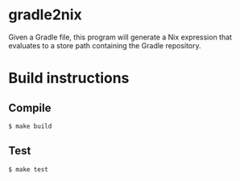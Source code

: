 # gradle2nix

Given a Gradle file, this program will generate a Nix expression
that evaluates to a store path containing the Gradle repository.

# Build instructions

## Compile

```
$ make build
```

## Test

```
$ make test
```
